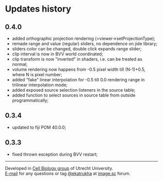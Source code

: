 # Updates history

## 0.4.0

- added orthographic projection rendering (>viewer->setProjectionType);
- remade range and value (regular) sliders, no dependence on jide library;
- sliders color can be changed, double click expands range slider;
- clip interval is now in BVV world coordinated;
- clip transform is now "inverted" in shaders, i.e. can be treated as normal;
- volume rendering now happens from -0.5 pixel width till (N-1)+0.5, where N is pixel number;
- added "fake" linear interpolation for -0.5 till 0.0 rendering range in trilinear interpolation mode;
- added exposed source selection listeners in the source table;
- added function to select sources in source table from outside programmatically;

## 0.3.4

- updated to fiji POM 40.0.0;

## 0.3.3

- fixed thrown exception during BVV restart;

----------
Developed in <a href='http://cellbiology.science.uu.nl/'>Cell Biology group</a> of Utrecht University.  
<a href="mailto:katpyxa@gmail.com">E-mail</a> for any questions or tag <a href="https://forum.image.sc/u/ekatrukha/summary">@ekatrukha</a> at <a href="https://forum.image.sc/">image.sc</a> forum.

